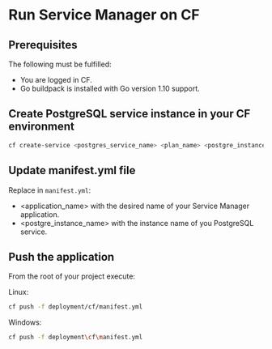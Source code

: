 # Run Service Manager on CF

## Prerequisites

The following must be fulfilled:

 * You are logged in CF.
 * Go buildpack is installed with Go version 1.10 support.

## Create PostgreSQL service instance in your CF environment

```sh
cf create-service <postgres_service_name> <plan_name> <postgre_instance_name>
```

## Update manifest.yml file

Replace in `manifest.yml`:

 * <application_name> with the desired name of your Service Manager application.
 * <postgre_instance_name> with the instance name of you PostgreSQL service.

## Push the application

From the root of your project execute:

Linux:
```sh
cf push -f deployment/cf/manifest.yml
```

Windows:
```sh
cf push -f deployment\cf\manifest.yml
```
